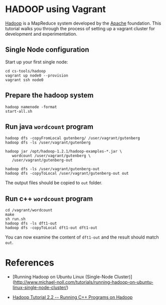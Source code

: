 # HADOOP using Vagrant

[Hadoop](http://hadoop.apache.org) is a MapReduce system developed by the [Apache](http://apache.org) foundation.  This tutorial walks you through the process of setting up a vagrant cluster for development and experimentation.

## Single Node configuration

Start up your first single node:

```
cd cs-tools/hadoop
vagrant up node0 --provision
vagrant ssh node0
```

## Prepare the hadoop system

```
hadoop namenode -format
start-all.sh
```

## Run java `wordcount` program

```
hadoop dfs -copyFromLocal gutenberg/ /user/vagrant/gutenberg
hadoop dfs -ls /user/vagrant/gutenberg

hadoop jar /opt/hadoop-1.2.1/hadoop-examples-*.jar \
   wordcount /user/vagrant/gutenberg \
   /user/vagrant/gutenberg-out

hadoop dfs -ls /user/vagrant/gutenberg-out
hadoop dfs -copyToLocal /user/vagrant/gutenberg-out out
```

The output files should be copied to `out` folder.

## Run c++ `wordcount` program

```
cd /vagrant/wordcount
make
sh run.sh
hadoop dfs -ls dft1-out
hadoop dfs -copyToLocal dft1-out dft1-out
```

You can now examine the content of `dft1-out` and the result should match `out`.

# References

* [Running Hadoop on Ubuntu Linux (Single-Node Cluster)] (http://www.michael-noll.com/tutorials/running-hadoop-on-ubuntu-linux-single-node-cluster/)

* [Hadoop Tutorial 2.2 -- Running C++ Programs on Hadoop](http://www.science.smith.edu/dftwiki/index.php/Hadoop_Tutorial_2.2_--_Running_C++_Programs_on_Hadoop)
